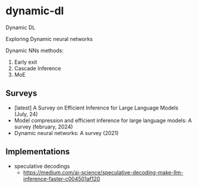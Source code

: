 # dynamic-dl
Dynamic DL

Exploring Dynamic neural networks

Dynamic NNs methods:
1. Early exit
2. Cascade Inference
3. MoE

## Surveys
- [latest] A Survey on Efficient Inference for Large Language Models (July, 24)
- Model compression and efficient inference for large language models: A survey (february, 2024)
- Dynamic neural networks: A survey (2021)


## Implementations

- speculative decodings
  - https://medium.com/ai-science/speculative-decoding-make-llm-inference-faster-c004501af120
